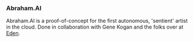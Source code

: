 ### Abraham.AI

Abraham.AI is a proof-of-concept for the first autonomous, 'sentient' artist in the cloud. Done in collaboration with Gene Kogan and the folks over at [Eden](https://eden.art/). 
 
